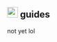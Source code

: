 <a href="https://theblockbreaker.github.io"><img src="https://theblockbreaker.github.io/assets/homebutton.gif" width="25" height="25"></a> guides
------
not yet lol

